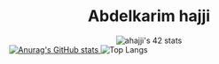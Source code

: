 <h1 align="center">Abdelkarim hajji</h1>
<div align="center">
  <img src="https://badge.mediaplus.ma/greenbinary/ahajji" alt="ahajji's 42 stats" />
</div>
<div>
  <span align="left" hspace="100">
    <a href="https://github.com/anuraghazra/github-readme-stats">
       <img src="https://github-readme-stats.vercel.app/api?username=karimhajji1" alt="Anurag's GitHub stats">
    </a>
  </span>
  <span align="right" hspace="20">
   <img src="https://github-readme-stats.vercel.app/api/top-langs/?username=karimhajji1&size_weight=0.5&count_weight=0.5" alt="Top Langs">
  </span>
</div>
